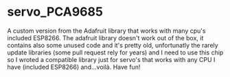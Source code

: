 # servo_PCA9685
A custom version from the Adafruit library that works with many cpu's included ESP8266.
The adafruit library doesn't work out of the box, it contains also some unused code and it's pretty old, unfortunatly the rarely update libraries (some pull request rely for years) and I need to use this chip so I wroted a compatible library just for servo's that works with any CPU I have (included ESP8266) and...voilà.
Have fun!
